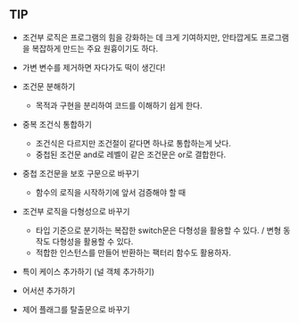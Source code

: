 ## TIP

- 조건부 로직은 프로그램의 힘을 강화하는 데 크게 기여하지만, 안타깝게도 프로그램을 복잡하게 만드는 주요 원흉이기도 하다.
- 가변 변수를 제거하면 자다가도 떡이 생긴다!

- 조건문 분해하기
  - 목적과 구현을 분리하여 코드를 이해하기 쉽게 한다.
- 중복 조건식 통합하기
  - 조건식은 다르지만 조건절이 같다면 하나로 통합하는게 낫다.
  - 중첩된 조건문 and로 레벨이 같은 조건문은 or로 결합한다.
- 중첩 조건문을 보호 구문으로 바꾸기
  - 함수의 로직을 시작하기에 앞서 검증해야 할 때
- 조건부 로직을 다형성으로 바꾸기
  - 타입 기준으로 분기하는 복잡한 switch문은 다형성을 활용할 수 있다. / 변형 동작도 다형성을 활용할 수 있다.
  - 적합한 인스턴스를 만들어 반환하는 팩터리 함수도 활용하자.
- 특이 케이스 추가하기 (널 객체 추가하기)
- 어서션 추가하기
- 제어 플래그를 탈출문으로 바꾸기

